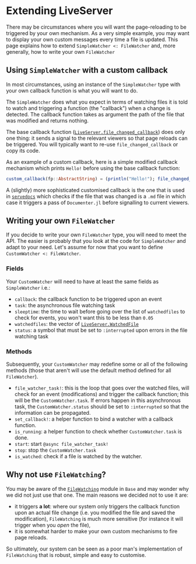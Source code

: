 # Extending LiveServer

There may be circumstances where you will want the page-reloading to be triggered by your own mechanism.
As a very simple example, you may want to display your own custom messages every time a file is updated.
This page explains how to extend `SimpleWatcher <: FileWatcher` and, more generally, how to write your own `FileWatcher`

## Using `SimpleWatcher` with a custom callback

In most circumstances, using an instance of the `SimpleWatcher` type with your own callback function is what you will want to do.

The `SimpleWatcher` does what you expect in terms of watching files it is told to watch and triggering a function (the "callback") when a change is detected.
The callback function takes as argument the path of the file that was modified and returns nothing.

The base callback function ([`LiveServer.file_changed_callback`](@ref)) does only one thing: it sends a signal to the relevant viewers so that page reloads can be triggered.
You will typically want to re-use `file_changed_callback` or copy its code.

As an example of a custom callback, here is a simple modified callback mechanism which prints `Hello!` before using the base callback function:

```julia
custom_callback(fp::AbstractString) = (println("Hello!"); file_changed_callback(fp))
```

A (slightly) more sophisticated customised callback is the one that is used in [`servedocs`](@ref) which checks if the file that was changed is a `.md` file in which case it triggers a pass of `Documenter.jl` before signalling to current viewers.

## Writing your own `FileWatcher`

If you decide to write your own `FileWatcher` type, you will need to meet the API.
The easier is probably that you look at the code for `SimpleWatcher` and adapt to your need.
Let's assume for now that you want to define `CustomWatcher <: FileWatcher`.

### Fields

Your `CustomWatcher` will need to have at least the same fields as `SimpleWatcher` i.e.:

* `callback`: the callback function to be triggered upon an event
* `task`: the asynchronous file watching task
* `sleeptime`: the time to wait before going over the list of `watchedfiles` to check for events, you won't want this to be less than `0.05`
* `watchedfiles`: the vector of [`LiveServer.WatchedFile`](@ref)
* `status`: a symbol that must be set to `:interrupted` upon errors in the file watching task

### Methods

Subsequently, your `CustomWatcher` may redefine some or all of the following methods (those that aren't will use the default method defined for all `FileWatcher`).

* `file_watcher_task!`: this is the loop that goes over the watched files, will check for an event (modifications) and trigger the callback function; this will be the `CustomWatcher.task`. If errors happen in this asynchronous task, the `CustomWatcher.status` should be set to `:interrupted` so that the information can be propagated.
* `set_callback!`: a helper function to bind a watcher with a callback function.
* `is_running`: a helper function to check whether `CustomWatcher.task` is done.
* `start`: start `@async file_watcher_task!`
* `stop`: stop the `CustomWatcher.task`
* `is_watched`: check if a file is watched by the watcher.

## Why not use `FileWatching`?

You may be aware of the [`FileWatching`](https://docs.julialang.org/en/v1/stdlib/FileWatching/index.html) module in `Base` and may wonder why we did not just use that one.
The main reasons we decided not to use it are:

* it triggers **a lot**: where our system only triggers the callback function upon an actual file change (i.e. you modified the file and saved the modification), `FileWatching` is much more sensitive (for instance it will trigger when you _open_ the file),
* it is somewhat harder to make your own custom mechanisms to fire page reloads.

So ultimately, our system can be seen as a poor man's implementation of `FileWatching` that is robust, simple and easy to customise.
